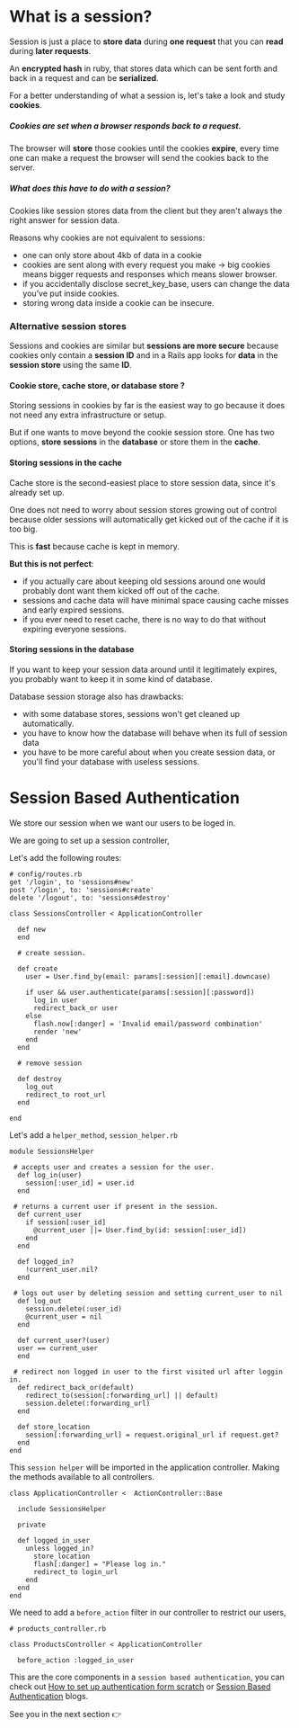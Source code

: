 # What is a session?

Session is just a place to **store data** during **one request** that you can **read** during **later requests**.

An **encrypted hash** in ruby, that stores data which can be sent forth and back in a request and can be **serialized**.

For a better understanding of what a session is, let's take a look and study **cookies**.

##### Cookies are set when a browser **responds back to  a request**. 

The browser will **store** those cookies until the cookies **expire**, every time one can make a request the browser will send the cookies back to the server.

##### What does this have to do with a session?

Cookies like session stores data from the client but they aren't always the right answer for session data.

Reasons why cookies are not equivalent to sessions:

- one can only store about 4kb of data in a cookie
- cookies are sent along with every request you make -> big cookies means bigger requests and responses which means slower browser.
- if you accidentally disclose secret_key_base, users can change the data you’ve put inside cookies.
- storing wrong data inside a cookie can be insecure.

### Alternative session stores

Sessions and cookies are similar but **sessions are more secure** because cookies only contain a **session ID** and in a Rails app looks for **data** in the **session store** using the same **ID**.

#### Cookie store, cache store, or database store ?

Storing sessions in cookies by far is the easiest way to go because it does not need any extra infrastructure or setup.

But if one wants to move beyond the cookie session store. One has two options, **store sessions** in the **database** or store them in the **cache**.

#### Storing sessions in the cache

Cache store is the second-easiest place to store session data, since it's already set up.

One does not need to worry about session stores growing out of control because older sessions will automatically get kicked out of the cache if it is too big.

This is **fast** because cache is kept in memory.

**But this is not perfect**:

- if you actually care about keeping old sessions around one would probably dont want them kicked off out of the cache.
- sessions and cache data will have minimal space causing cache misses and early expired sessions.
- if you ever need to reset cache, there is no way to do that without expiring everyone sessions.

#### Storing sessions in the database

If you want to keep your session data around until it legitimately expires, you probably want to keep it in some kind of database.

Database session storage also has drawbacks:

- with some database stores, sessions won't get cleaned up automatically.
- you have to know how the database will behave when its full of session data
- you have to be more careful about when you create session data, or you'll find your database with useless sessions.

# Session Based Authentication  

We store our session when we want our users to be loged in.

We are going to set up a session controller, 

Let's add the following routes: 

```
# config/routes.rb 
get '/login', to 'sessions#new'
post '/login', to: 'sessions#create'
delete '/logout', to: 'sessions#destroy'
```

```
class SessionsController < ApplicationController

  def new 
  end

  # create session.

  def create
    user = User.find_by(email: params[:session][:email].downcase)

    if user && user.authenticate(params[:session][:password])
      log_in user 
      redirect_back_or user 
    else
      flash.now[:danger] = 'Invalid email/password combination'
      render 'new'
    end  
  end

  # remove session

  def destroy 
    log_out
    redirect_to root_url 
  end

end
```

Let's add a `helper_method`, `session_helper.rb`

```
module SessionsHelper 

 # accepts user and creates a session for the user.
  def log_in(user)
    session[:user_id] = user.id 
  end

 # returns a current user if present in the session. 
  def current_user 
    if session[:user_id]
      @current_user ||= User.find_by(id: session[:user_id])
    end
  end

  def logged_in?
    !current_user.nil? 
  end

 # logs out user by deleting session and setting current_user to nil 
  def log_out
    session.delete(:user_id)
    @current_user = nil
  end

  def current_user?(user)
  user == current_user 
  end

 # redirect non logged in user to the first visited url after loggin in. 
  def redirect_back_or(default)
    redirect_to(session[:forwarding_url] || default)
    session.delete(:forwarding_url)
  end

  def store_location 
    session[:forwarding_url] = request.original_url if request.get?
  end
end
```

This `session helper` will be imported in the application controller. Making the methods available to all controllers. 

```
class ApplicationController <  ActionController::Base

  include SessionsHelper

  private 

  def logged_in_user 
    unless logged_in? 
      store_location 
      flash[:danger] = "Please log in."
      redirect_to login_url 
    end
  end
end
```

We need to add a `before_action` filter in our controller to restrict our users, 

```
# products_controller.rb 

class ProductsController < ApplicationController 

  before_action :logged_in_user
```

This are the core components in a `session based authentication`, you can check out [How to set up authentication form scratch](https://www.section.io/engineering-education/how-to-setup-user-authentication-from-scratch-with-rails-6/) or [Session Based Authentication](https://hackernoon.com/building-a-simple-session-based-authentication-using-ruby-on-rails-9tah3y4j) blogs.


See you in the next section 👉



